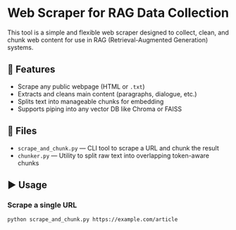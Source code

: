 # Web Scraper for RAG Data Collection

This tool is a simple and flexible web scraper designed to collect, clean, and chunk web content for use in RAG (Retrieval-Augmented Generation) systems.

## 🚀 Features

- Scrape any public webpage (HTML or `.txt`)
- Extracts and cleans main content (paragraphs, dialogue, etc.)
- Splits text into manageable chunks for embedding
- Supports piping into any vector DB like Chroma or FAISS

## 📁 Files

- `scrape_and_chunk.py` — CLI tool to scrape a URL and chunk the result
- `chunker.py` — Utility to split raw text into overlapping token-aware chunks

## ▶️ Usage

### Scrape a single URL

```bash
python scrape_and_chunk.py https://example.com/article

